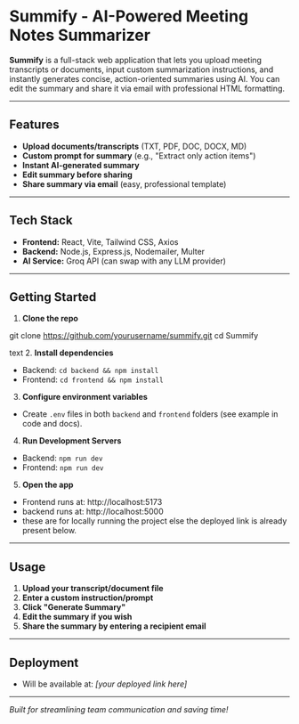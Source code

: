 # Summify - AI-Powered Meeting Notes Summarizer

**Summify** is a full-stack web application that lets you upload meeting transcripts or documents, input custom summarization instructions, and instantly generates concise, action-oriented summaries using AI. You can edit the summary and share it via email with professional HTML formatting.

---

## Features

- **Upload documents/transcripts** (TXT, PDF, DOC, DOCX, MD)
- **Custom prompt for summary** (e.g., "Extract only action items")
- **Instant AI-generated summary**
- **Edit summary before sharing**
- **Share summary via email** (easy, professional template)

---

## Tech Stack

- **Frontend:** React, Vite, Tailwind CSS, Axios
- **Backend:** Node.js, Express.js, Nodemailer, Multer
- **AI Service:** Groq API (can swap with any LLM provider)

---

## Getting Started

1. **Clone the repo**

git clone https://github.com/yourusername/summify.git
cd Summify

text
2. **Install dependencies**

- Backend: `cd backend && npm install`
- Frontend: `cd frontend && npm install`

3. **Configure environment variables**

- Create `.env` files in both `backend` and `frontend` folders (see example in code and docs).

4. **Run Development Servers**

- Backend: `npm run dev`
- Frontend: `npm run dev`

5. **Open the app**

- Frontend runs at: http://localhost:5173
- backend runs at: http://localhost:5000
- these are for locally running the project else the deployed link is already present below.

---

## Usage

1. **Upload your transcript/document file**
2. **Enter a custom instruction/prompt**
3. **Click "Generate Summary"**
4. **Edit the summary if you wish**
5. **Share the summary by entering a recipient email**

---

## Deployment

- Will be available at: _[your deployed link here]_

---

_Built for streamlining team communication and saving time!_
